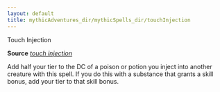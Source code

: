 ```yaml
---
layout: default
title: mythicAdventures_dir/mythicSpells_dir/touchInjection
---
```

Touch Injection

**Source** [_touch injection_](../../ultimateCombat_dir/spells_dir/touchInjection#_touch-injection)

Add half your tier to the DC of a poison or potion you inject into another creature with this spell. If you do this with a substance that grants a skill bonus, add your tier to that skill bonus.

